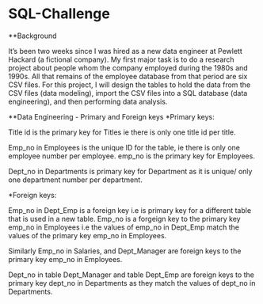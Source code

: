 # SQL-Challenge

**Background

It’s been two weeks since I was hired as a new data engineer at Pewlett Hackard (a fictional company). My first major task is to do a research project about people whom the company employed during the 1980s and 1990s. All that remains of the employee database from that period are six CSV files.
For this project, I will design the tables to hold the data from the CSV files (data modeling), import the CSV files into a SQL database (data engineering), and then performing data analysis.




**Data Engineering - Primary and Foreign keys
*Primary keys:

Title id is the primary key for Titles ie there is only one
 title id per title.

Emp_no in Employees is the unique ID for the table, ie there is only one employee number per employee. emp_no is the primary key for Employees.

Dept_no in Departments is primary key for Department as it is unique/ only one department number per department. 


*Foreign keys:

Emp_no in Dept_Emp is a foreign key i.e is primary key for a different table that is used in a new table. Emp_no is a forgeign key to the primary key emp_no in Employees i.e the values of emp_no in Dept_Emp match the values of the primary key emp_no in Employees.

Similarly Emp_no in Salaries, and Dept_Manager are foreign keys to the primary key emp_no in Employees.

Dept_no in table Dept_Manager and table Dept_Emp are foreign keys to the primary key dept_no in Departments as they match the values of dept_no in Departments.
